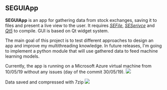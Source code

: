 ## SEGUIApp

**SEGUIApp** is an app for gathering data from stock exchanges, saving it to files and present a live view to the user. It requires *[SEFile](https://github.com/wdznak/SEFile)*, *[SESerivce](https://github.com/wdznak/SEService)* and *[Qt5](https://www.qt.io/)* to compile. GUI is based on Qt widget system.  




The main goal of this project is to test different approaches to design an app and improve my multithreading knowledge. In future releases, I'm going to implement a python module that will use gathered data to feed machine learning models.

Currently, the app is running on a Microsoft Azure virtual machine from 10/05/19 without any issues (day of the commit 30/05/19). 
![](../assets/app.png)


Data saved and compressed with 7zip
![](../assets/files.png)
